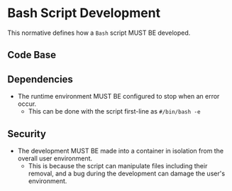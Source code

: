 # Bash Script Development

This normative defines how a `Bash` script MUST BE developed.

## Code Base

## Dependencies

- The runtime environment MUST BE configured to stop when an error occur. 
	- This can be done with the script first-line as `#/bin/bash -e`

## Security

- The development MUST BE made into a container in isolation from the overall user environment. 
	- This is because the script can manipulate files including their removal, and a bug during the development can damage the user's environment.

